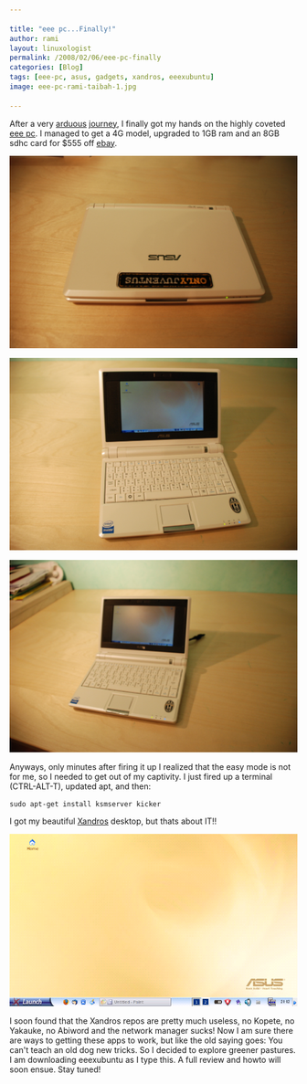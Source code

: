```yaml
---

title: "eee pc...Finally!"
author: rami
layout: linuxologist
permalink: /2008/02/06/eee-pc-finally
categories: [Blog]
tags: [eee-pc, asus, gadgets, xandros, eeexubuntu]
image: eee-pc-rami-taibah-1.jpg

---
```


After a very [arduous](/2007/12/11/eee-pc-8g-at-newegg) [journey](/2008/01/28/asus-eee-pc-4g-with-desktop-effects), I finally got my hands on the highly coveted [eee pc](http://en.wikipedia.org/wiki/Asus_Eee_PC). I managed to get a 4G model, upgraded to 1GB ram and an 8GB sdhc card for $555 off [ebay](http://ebay.com).


![eee pc Rami Taibah](/assets/images/content/blog/eee-pc-rami-taibah-1.jpg)

![eee pc Rami Taibah](/assets/images/content/blog/eee-pc-rami-taibah-2.jpg)

![eee pc Rami Taibah](/assets/images/content/blog/eee-pc-rami-taibah-3.jpg)


Anyways, only minutes after firing it up I realized that the easy mode is not for me, so I needed to get out of my captivity. I just fired up a terminal (CTRL-ALT-T), updated apt, and then: 

    sudo apt-get install ksmserver kicker

I got my beautiful [Xandros](http://en.wikipedia.org/wiki/Xandros) desktop, but thats about IT!!

![eee pc default xandros desktop](/assets/images/content/blog/eee-pc-default-xandros-desktop.png)


I soon found that the Xandros repos are pretty much useless, no Kopete, no Yakauke, no Abiword and the network manager sucks! Now I am sure there are ways to getting these apps to work, but like the old saying goes: You can't teach an old dog new tricks. So I decided to explore greener pastures. I am downloading eeexubuntu as I type this. A full review and howto will soon ensue. Stay tuned!

